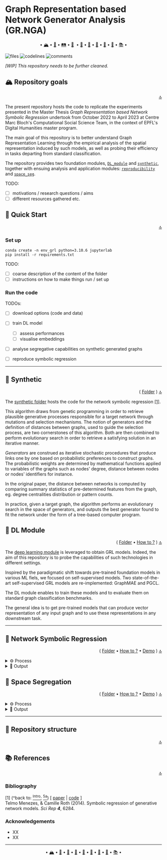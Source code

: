 <a class="anchor" id="top"></a>
# Graph Representation based Network Generator Analysis (GR.NGA)
<p align="center">
 • <a href="#repository_goals">🏔</a>
 • <a href="#quick_start">🚞</a>
 • <a href="#roadmap">🛤</a>
 • <a href="#synthetic">🌳</a> 
 • <a href="#dl_module">🌊</a>
 • <a href="#reproducibility">🎰</a>
 • <a href="#space_segregation">🔭</a>
 • <a href="#additional_experiments">🧫</a>
 • <a href="#structure">🌵</a>
 • <a href="#references">📚</a>
 •
</p>

![files](https://tokei.rs/b1/github/noe-d/AlignmentTool?category=files) ![codelines](https://tokei.rs/b1/github/noe-d/AlignmentTool?category=code) ![comments](https://tokei.rs/b1/github/noe-d/AlignmentTool?category=comments)

*[WIP] This repository needs to be further cleaned.*

<a class="anchor" id="repository_goals"></a>
## 🏔 Repository goals
<p align="right"><a href="#top">🔝</a></p>

The present repository hosts the code to replicate the experiments presented in the Master Thesis *Graph Representation based Network Symbolic Regression* undertook from October 2022 to April 2023 at Centre Marc Bloch's Computational Social Science Team, in the context of EPFL's Digital Humanities master program.

The main goal of this repository is to better understand Graph Representation Learning through the empirical analysis of the spatial representation induced by such models, as well as probing their efficiency in tasks departing from standard classification.

The repository provides two foundation modules, [`DL_module`](./DL_module/) and [`synthetic`](./synthetic/), together with ensuing analysis and application modules: [`reproducibility`](./reproducibility/) and [`space_seg`](./space_seg/).

TODO:
- [ ] motivations / research questions / aims
- [ ] different resources gathered etc.

<a class="anchor" id="quick_start"></a>
## 🚞 Quick Start
<p align="right"><a href="#top">🔝</a></p>

### Set up

```shell
conda create -n env_grl python=3.10.6 jupyterlab
pip install -r requirements.txt
```

TODO:
- [ ] coarse description of the content of the folder
- [ ] instructions on how to make things run / set up

### Run the code

TODOs:
- [ ] download options (code and data)
- [ ] train DL model
  - [ ] assess performances
  - [ ] visualise embeddings
- [ ] analyse segregative capabilities on synthetic generated graphs
- [ ] reproduce symbolic regression


---

<a class="anchor" id="synthetic"></a>
## 🌳 Synthetic
<p align="right">( <a href="./synthetic">Folder</a> ) <a href="#top">🔝</a></p>

The [synthetic folder](./synthetic) hosts the code for the network symbolic regression <a class="anchor" id="ref_2014_0">[[1]](#bib_2014).

This algorithm draws from genetic programming in order to retrieve plausible generative processes responsible for a target network through mutations and selection mechanisms.
The notion of generators and the definition of distances between graphs, used to guide the selection process, are two cornerstones of this algorithm. Both are then combined to perform evolutionary search in order to retrieve a satisfying solution in an iterative manner.

*Generators* are construed as iterative stochastic procedures that produce links one by one based on probabilistic preferences to construct graphs. The probabilistic weights are determined by mathematical functions applied to variables of the graphs such as nodes' degree, distance between nodes or nodes' identifiers for instance.

In the original paper, the distance between networks is computed by comparing summary statistics of pre-determined features from the graph, eg. degree centralities distribution or pattern counts.

In practice, given a target graph, the algorithm performs an evolutionary search in the space of generators, and outputs the best generator found to fit the network under the form of a tree-based computer program.

<a class="anchor" id="dl_module"></a>
## 🌊 DL Module
<p align="right">( <a href="./DL_module">Folder</a> • <a href="./DL_module/README.md#-5-usage-">How to ?</a> ) <a href="#top">🔝</a></p>

The [deep learning module](./DL_module) is leveraged to obtain GRL models. Indeed, the aim of this repository is to probe the capabilities of such technologies in different settings.

Inspired by the paradigmatic shift towards pre-trained foundation models in various ML fiels, we focused on self-supervised models. Two state-of-the-art self-supervised GRL models are re-implemented: GraphMAE and PGCL.

The DL module enables to train these models and to evaluate them on standard graph classification benchmarks.

The general idea is to get pre-trained models that can produce vector representation of any input graph and to use these representations in any downstream task.

---


<a class="anchor" id="reproducibility"></a>
## 🧭 Network Symbolic Regression
<p align="right">( <a href="./reproducibility">Folder</a> • <a href="./reproducibility/README.md">How to ?</a> • <a href="./repro_evo.ipynb">Demo</a> ) <a href="#top">🔝</a></p>

<details><summary>⚙️ Process</summary><br/>

</details>

<details><summary>🔮 Output</summary><br/>

</details>

<a class="anchor" id="space_segregation"></a>
## 🔎 Space Segregation
<p align="right"> ( <a href="./space_seg">Folder</a> • <a href="./space_seg/README.md#-5-usage-">How to ?</a> • <a href="./space_seg.ipynb">Demo</a> ) <a href="#top">🔝</a></p>

<details><summary>⚙️ Process</summary><br/>

</details>

<details><summary>🔮 Output</summary><br/>

<p align="center">
  <picture>
    <source media="(prefers-color-scheme: light)" srcset="./illustrations/deg_space_seg.png">
    <source media="(prefers-color-scheme: dark)" srcset="./illustrations/deg_space_seg_dm.png">
    <img width=80% alt="Illustration - Space Discrimination from degrees.">
  </picture>
</p>

</details>

---
<a class="anchor" id="structure"></a>
## 🌵 Repository structure
<p align="right"><a href="#top">🔝</a></p>

<a class="anchor" id="references"></a>
## 📚 References
<p align="right"><a href="#top">🔝</a></p>

<a class="anchor" id="bibliography"></a>
### Bibliography

<a class="anchor" id="bib_2014"></a> [1] (^back to: [<sup>Intro</sup>](#ref_2014_0); [<sup>5a</sup>](#ref_2014_5a)) [ [paper](https://www.nature.com/articles/srep06284) | [code](https://github.com/telmomenezes/synthetic) ] <br> Telmo Menezes, & Camille Roth (2014). Symbolic regression of generative network models. *Sci Rep **4***, 6284.

<a class="anchor" id="acknowledgements"></a>
### Acknowledgements

- XX
- XX

---
<p align="center">
 • <a href="#repository_goals">🏔</a>
 • <a href="#quick_start">🚞</a>
 • <a href="#synthetic">🌳</a>
 • <a href="#dl_module">🌊</a>
 • <a href="#reproducibility">🎰</a>
 • <a href="#space_segregation">🔭</a>
 • <a href="#additional_experiments">🧫</a>
 • <a href="#structure">🌵</a>
 • <a href="#references">📚</a>
 •
</p>
